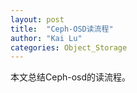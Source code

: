 ```yaml
---
layout: post
title:  "Ceph-OSD读流程"
author: "Kai Lu"
categories: Object_Storage
---
```


本文总结Ceph-osd的读流程。

<div  align="center">  
<object data="../files/OSD读流程.pdf" width="1000" height="1000" type='application/pdf'/>
</div>
